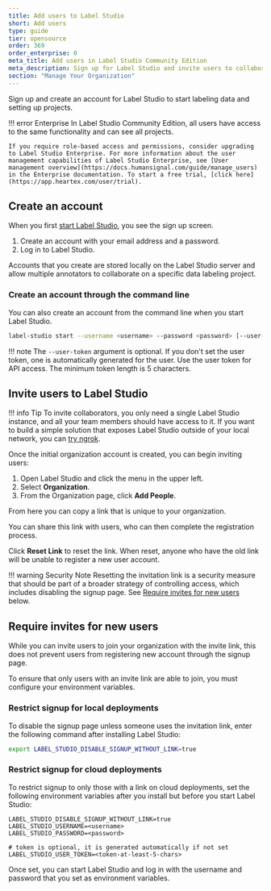 ```yaml
---
title: Add users to Label Studio
short: Add users
type: guide
tier: opensource
order: 369
order_enterprise: 0
meta_title: Add users in Label Studio Community Edition
meta_description: Sign up for Label Studio and invite users to collaborate on your data labeling, machine learning, and data science projects.
section: "Manage Your Organization"
---
```


Sign up and create an account for Label Studio to start labeling data and setting up projects.

!!! error Enterprise
    In Label Studio Community Edition, all users have access to the same functionality and can see all projects. 
    
    If you require role-based access and permissions, consider upgrading to Label Studio Enterprise. For more information about the user management capabilities of Label Studio Enterprise, see [User management overview](https://docs.humansignal.com/guide/manage_users) in the Enterprise documentation. To start a free trial, [click here](https://app.heartex.com/user/trial).  

## Create an account

When you first [start Label Studio](start.html), you see the sign up screen.

1. Create an account with your email address and a password.
2. Log in to Label Studio.

Accounts that you create are stored locally on the Label Studio server and allow multiple annotators to collaborate on a specific data labeling project.

### Create an account through the command line

You can also create an account from the command line when you start Label Studio.

```bash
label-studio start --username <username> --password <password> [--user-token <token-at-least-5-chars>]
```

!!! note
    The `--user-token` argument is optional. If you don't set the user token, one is automatically generated for the user. Use the user token for API access. The minimum token length is 5 characters.


## Invite users to Label Studio

!!! info Tip
    To invite collaborators, you only need a single Label Studio instance, and all your team members should have access to it. If you want to build a simple solution that exposes Label Studio outside of your local network, you can [try ngrok](https://labelstud.io/guide/start.html#Expose-a-local-Label-Studio-instance-outside-using-ngrok).

Once the initial organization account is created, you can begin inviting users:

1. Open Label Studio and click the menu in the upper left. 
2. Select **Organization**. 
3. From the Organization page, click **Add People**. 

From here you can copy a link that is unique to your organization. 

You can share this link with users, who can then complete the registration process. 

Click **Reset Link** to reset the link. When reset, anyone who have the old link will be unable to register a new user account. 

!!! warning Security Note
    Resetting the invitation link is a security measure that should be part of a broader strategy of controlling access, which includes disabling the signup page. See [Require invites for new users](#Require-invites-for-new-users) below. 

## Require invites for new users

While you can invite users to join your organization with the invite link, this does not prevent users from registering new account through the signup page. 

To ensure that only users with an invite link are able to join, you must configure your environment variables. 

### Restrict signup for local deployments

To disable the signup page unless someone uses the invitation link, enter the following command after installing Label Studio:

```bash
export LABEL_STUDIO_DISABLE_SIGNUP_WITHOUT_LINK=true
```

### Restrict signup for cloud deployments

To restrict signup to only those with a link on cloud deployments, set the following environment variables after you install but before you start Label Studio:

```
LABEL_STUDIO_DISABLE_SIGNUP_WITHOUT_LINK=true
LABEL_STUDIO_USERNAME=<username>
LABEL_STUDIO_PASSWORD=<password>

# token is optional, it is generated automatically if not set
LABEL_STUDIO_USER_TOKEN=<token-at-least-5-chars>
```

Once set, you can start Label Studio and log in with the username and password that you set as environment variables.
